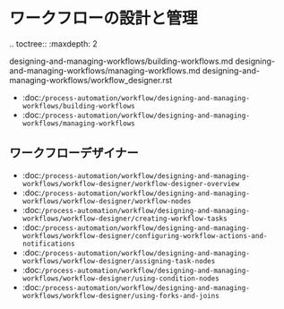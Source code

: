ワークフローの設計と管理
================================

.. toctree:: :maxdepth: 2

   designing-and-managing-workflows/building-workflows.md designing-and-managing-workflows/managing-workflows.md designing-and-managing-workflows/workflow_designer.rst

-  :doc:`/process-automation/workflow/designing-and-managing-workflows/building-workflows`
-  :doc:`/process-automation/workflow/designing-and-managing-workflows/managing-workflows`

ワークフローデザイナー
-----------------

-  :doc:`/process-automation/workflow/designing-and-managing-workflows/workflow-designer/workflow-designer-overview`
-  :doc:`/process-automation/workflow/designing-and-managing-workflows/workflow-designer/workflow-nodes`
-  :doc:`/process-automation/workflow/designing-and-managing-workflows/workflow-designer/creating-workflow-tasks`
-  :doc:`/process-automation/workflow/designing-and-managing-workflows/workflow-designer/configuring-workflow-actions-and-notifications`
-  :doc:`/process-automation/workflow/designing-and-managing-workflows/workflow-designer/assigning-task-nodes`
-  :doc:`/process-automation/workflow/designing-and-managing-workflows/workflow-designer/using-condition-nodes`
-  :doc:`/process-automation/workflow/designing-and-managing-workflows/workflow-designer/using-forks-and-joins`
